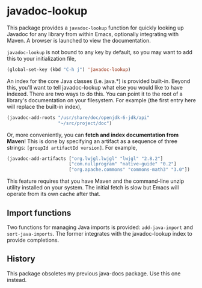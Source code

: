 # javadoc-lookup

This package provides a `javadoc-lookup` function for quickly looking
up Javadoc for any library from within Emacs, optionally integrating
with Maven. A browser is launched to view the documentation.

`javadoc-lookup` is not bound to any key by default, so you may want
to add this to your initialization file,

```el
(global-set-key (kbd "C-h j") 'javadoc-lookup)
````

An index for the core Java classes (i.e. java.*) is provided
built-in. Beyond this, you'll want to tell javadoc-lookup what else
you would like to have indexed. There are two ways to do this. You can
point it to the root of a library's documentation on your
filesystem. For example (the first entry here will replace the
built-in index),

```el
(javadoc-add-roots "/usr/share/doc/openjdk-6-jdk/api"
                   "~/src/project/doc")
```

Or, more conveniently, you can **fetch and index documentation from
Maven**! This is done by specifying an artifact as a sequence of three
strings: `[groupId artifactId version]`. For example,

```el
(javadoc-add-artifacts ["org.lwjgl.lwjgl" "lwjgl" "2.8.2"]
                       ["com.nullprogram" "native-guide" "0.2"]
                       ["org.apache.commons" "commons-math3" "3.0"])
```

This feature requires that you have Maven and the command-line unzip
utility installed on your system. The initial fetch is slow but Emacs
will operate from its own cache after that.

## Import functions

Two functions for managing Java imports is provided: `add-java-import`
and `sort-java-imports`. The former integrates with the javadoc-lookup
index to provide completions.

## History

This package obsoletes my previous java-docs package. Use this one
instead.
